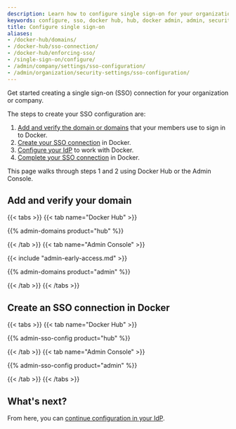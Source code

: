```yaml
---
description: Learn how to configure single sign-on for your organization or company.
keywords: configure, sso, docker hub, hub, docker admin, admin, security 
title: Configure single sign-on
aliases:
- /docker-hub/domains/
- /docker-hub/sso-connection/
- /docker-hub/enforcing-sso/
- /single-sign-on/configure/
- /admin/company/settings/sso-configuration/
- /admin/organization/security-settings/sso-configuration/
---
```


Get started creating a single sign-on (SSO) connection for your organization or company.

The steps to create your SSO configuration are:

1. [Add and verify the domain or domains](#add-and-verify-your-domain) that your members use to sign in to Docker.
2. [Create your SSO connection](#create-an-sso-connection-in-docker) in Docker.
3. [Configure your IdP](./configure-idp.md) to work with Docker.
4. [Complete your SSO connection](../connect/_index.md) in Docker.

This page walks through steps 1 and 2 using Docker Hub or the Admin Console.

## Add and verify your domain

{{< tabs >}}
{{< tab name="Docker Hub" >}}

{{% admin-domains product="hub" %}}

{{< /tab >}}
{{< tab name="Admin Console" >}}

{{< include "admin-early-access.md" >}}

{{% admin-domains product="admin" %}}

{{< /tab >}}
{{< /tabs >}}

## Create an SSO connection in Docker

{{< tabs >}}
{{< tab name="Docker Hub" >}}

{{% admin-sso-config product="hub" %}}

{{< /tab >}}
{{< tab name="Admin Console" >}}

{{% admin-sso-config product="admin" %}}

{{< /tab >}}
{{< /tabs >}}

## What's next?

From here, you can [continue configuration in your IdP](./configure-idp.md).
